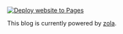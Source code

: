 [![Deploy website to Pages](https://github.com/mxdzs0612/mxdzs0612.github.io/actions/workflows/main.yml/badge.svg)](https://github.com/mxdzs0612/mxdzs0612.github.io/actions/workflows/main.yml)

This blog is currently powered by [zola](https://www.getzola.org).